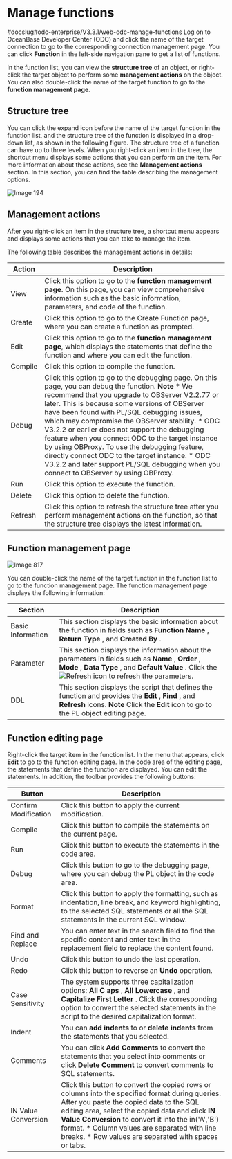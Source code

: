 Manage functions 
=====================================
#docslug#odc-enterprise/V3.3.1/web-odc-manage-functions
Log on to OceanBase Developer Center (ODC) and click the name of the target connection to go to the corresponding connection management page. You can click **Function** in the left-side navigation pane to get a list of functions. 

In the function list, you can view the **structure tree** of an object, or right-click the target object to perform some **management actions** on the object. You can also double-click the name of the target function to go to the **function management page**. 

Structure tree 
-----------------------

You can click the expand icon before the name of the target function in the function list, and the structure tree of the function is displayed in a drop-down list, as shown in the following figure. The structure tree of a function can have up to three levels. When you right-click an item in the tree, the shortcut menu displays some actions that you can perform on the item. For more information about these actions, see the **Management actions** section. In this section, you can find the table describing the management options.

![Image 194](https://help-static-aliyun-doc.aliyuncs.com/assets/img/en-US/2672849361/p241378.png)

Management actions 
---------------------------

After you right-click an item in the structure tree, a shortcut menu appears and displays some actions that you can take to manage the item. 

The following table describes the management actions in details:


| Action  |                                                                                                                                                                                                                                                                                                                                                                               Description                                                                                                                                                                                                                                                                                                                                                                                |
|---------|--------------------------------------------------------------------------------------------------------------------------------------------------------------------------------------------------------------------------------------------------------------------------------------------------------------------------------------------------------------------------------------------------------------------------------------------------------------------------------------------------------------------------------------------------------------------------------------------------------------------------------------------------------------------------------------------------------------------------------------------------------------------------|
| View    | Click this option to go to the **function management page**. On this page, you can view comprehensive information such as the basic information, parameters, and code of the function.                                                                                                                                                                                                                                                                                                                                                                                                                                                                                                                                               |
| Create  | Click this option to go to the Create Function page, where you can create a function as prompted.                                                                                                                                                                                                                                                                                                                                                                                                                                                                                                                                                                                                                                                                        |
| Edit    | Click this option to go to the **function management page**, which displays the statements that define the function and where you can edit the function.                                                                                                                                                                                                                                                                                                                                                                                                                                                                                                                                                                             |
| Compile | Click this option to compile the function.                                                                                                                                                                                                                                                                                                                                                                                                                                                                                                                                                                                                                                                                                                                               |
| Debug   | Click this option to go to the debugging page. On this page, you can debug the function.  **Note**  * We recommend that you upgrade to OBServer V2.2.77 or later. This is because some versions of OBServer have been found with PL/SQL debugging issues, which may compromise the OBServer stability.   * ODC V3.2.2 or earlier does not support the debugging feature when you connect ODC to the target instance by using OBProxy. To use the debugging feature, directly connect ODC to the target instance.   * ODC V3.2.2 and later support PL/SQL debugging when you connect to OBServer by using OBProxy.    |
| Run     | Click this option to execute the function.                                                                                                                                                                                                                                                                                                                                                                                                                                                                                                                                                                                                                                                                                                                               |
| Delete  | Click this option to delete the function.                                                                                                                                                                                                                                                                                                                                                                                                                                                                                                                                                                                                                                                                                                                                |
| Refresh | Click this option to refresh the structure tree after you perform management actions on the function, so that the structure tree displays the latest information.                                                                                                                                                                                                                                                                                                                                                                                                                                                                                                                                                                                                        |



Function management page 
---------------------------------------------

![Image 817](https://help-static-aliyun-doc.aliyuncs.com/assets/img/en-US/2672849361/p185317.png)

You can double-click the name of the target function in the function list to go to the function management page. The function management page displays the following information:


|      Section      |                                                                                                                                           Description                                                                                                                                            |
|-------------------|--------------------------------------------------------------------------------------------------------------------------------------------------------------------------------------------------------------------------------------------------------------------------------------------------|
| Basic Information | This section displays the basic information about the function in fields such as **Function Name** , **Return Type** , and **Created By** .                                                                                                                                                      |
| Parameter         | This section displays the information about the parameters in fields such as **Name** , **Order** , **Mode** , **Data Type** , and **Default Value** . Click the ![Refresh](https://help-static-aliyun-doc.aliyuncs.com/assets/img/en-US/2672849361/p326053.jpg) icon to refresh the parameters. |
| DDL               | This section displays the script that defines the function and provides the **Edit** , **Find** , and **Refresh** icons.  **Note**  Click the **Edit** icon to go to the PL object editing page.                                                                 |



Function editing page 
------------------------------

Right-click the target item in the function list. In the menu that appears, click **Edit** to go to the function editing page. In the code area of the editing page, the statements that define the function are displayed. You can edit the statements. In addition, the toolbar provides the following buttons:


|        Button        |                                                                                                                                                                                                                               Description                                                                                                                                                                                                                               |
|----------------------|-------------------------------------------------------------------------------------------------------------------------------------------------------------------------------------------------------------------------------------------------------------------------------------------------------------------------------------------------------------------------------------------------------------------------------------------------------------------------|
| Confirm Modification | Click this button to apply the current modification.                                                                                                                                                                                                                                                                                                                                                                                                                    |
| Compile              | Click this button to compile the statements on the current page.                                                                                                                                                                                                                                                                                                                                                                                                        |
| Run                  | Click this button to execute the statements in the code area.                                                                                                                                                                                                                                                                                                                                                                                                           |
| Debug                | Click this button to go to the debugging page, where you can debug the PL object in the code area.                                                                                                                                                                                                                                                                                                                                                                      |
| Format               | Click this button to apply the formatting, such as indentation, line break, and keyword highlighting, to the selected SQL statements or all the SQL statements in the current SQL window.                                                                                                                                                                                                                                                                               |
| Find and Replace     | You can enter text in the search field to find the specific content and enter text in the replacement field to replace the content found.                                                                                                                                                                                                                                                                                                                               |
| Undo                 | Click this button to undo the last operation.                                                                                                                                                                                                                                                                                                                                                                                                                           |
| Redo                 | Click this button to reverse an **Undo** operation.                                                                                                                                                                                                                                                                                                                                                                                                                     |
| Case Sensitivity     | The system supports three capitalization options: **All C** **aps** , **All Lowercase** , and **Capitalize First Letter** . Click the corresponding option to convert the selected statements in the script to the desired capitalization format.                                                                                                                                                                                                                       |
| Indent               | You can **add indents** to or **delete indents** from the statements that you selected.                                                                                                                                                                                                                                                                                                                                                                                 |
| Comments             | You can click **Add Comments** to convert the statements that you select into comments or click **Delete Comment** to convert comments to SQL statements.                                                                                                                                                                                                                                                                                                               |
| IN Value Conversion  | Click this button to convert the copied rows or columns into the specified format during queries.  After you paste the copied data to the SQL editing area, select the copied data and click **IN Value Conversion** to convert it into the in('A','B') format. * Column values are separated with line breaks.   * Row values are separated with spaces or tabs.    |


